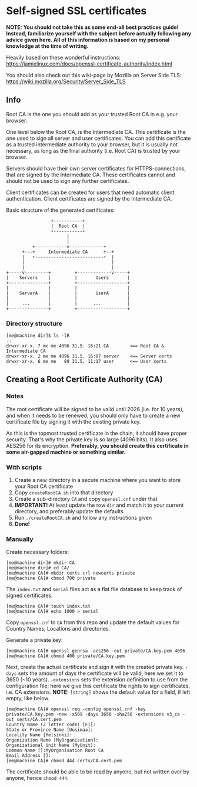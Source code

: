 # Self-signed SSL certificates

**NOTE: You should not take this as some end-all best practices guide! Instead, familiarize yourself with the subject before actually following any advice given here. All of this information is based on my personal knowledge at the time of writing.**

Heavily based on these wonderful instructions: https://jamielinux.com/docs/openssl-certificate-authority/index.html

You should also check out this wiki-page by Mozilla on Server Side TLS: https://wiki.mozilla.org/Security/Server_Side_TLS

## Info

Root CA is the one you should add as your trusted Root CA in e.g. your browser.

One level below the Root CA, is the Intermediate CA. This certificate is the one used to sign all server and user certificates. You can add this certificate as a trusted intermediate authority to your browser, but it is usually not necessary, as long as the final authority (i.e. Root CA) is trusted by your browser.

Servers should have their own server certificates for HTTPS-connections, that are signed by the Intermediate CA. These certificates cannot and should not be used to sign any further certificates.

Client certificates can be created for users that need automatic client authentication. Client certificates are signed by the Intermediate CA.

Basic structure of the generated certificates:
```
                 +-----------+
                 |  Root CA  |
                 +-----------+
                       |
                       |
          +------------v-------------+
      +---+     Intermediate CA      +--+
      |   +--------------------------+  |
      |                                 |
      |                                 |
+-----v---------+         +-------------v-----+
|    Servers    |         |       Users       |
+---------------+         +-------------------+
|               |         |                   |
|    ServerA    |         |       UserA       |
|               |         |                   |
|     ...       |         |      ...          |
+---------------+         +-------------------+
```

### Directory structure

```shell
[me@machine dir]$ ls -lR
.:
drwxr-xr-x. 7 me me 4096 31.5. 16:21 CA        <== Root CA & Intermediate CA
drwxr-xr-x. 2 me me 4096 31.5. 16:07 server    <== Server certs
drwxr-xr-x. 6 me me   89 31.5. 11:17 user      <== User certs
```

## Creating a Root Certificate Authority (CA)

### Notes

The root certificate will be signed to be valid until 2026 (i.e. for 10 years), and when it needs to be renewed,
you should only have to create a new certificate file by signing it with the existing private key.

As this is the topmost trusted certificate in the chain, it should have proper security.
That's why the private key is so large (4096 bits).
It also uses AES256 for its encryption.
**Preferably, you should create this certificate in some air-gapped machine or something similar.**

### With scripts

1. Create a new directory in a secure machine where you want to store your Root CA certificate
2. Copy `createRootCA.sh` into that directory
3. Create a sub-directory `CA` and copy `openssl.cnf` under that
4. **IMPORTANT!** At least update the row `dir` and match it to your current directory, and preferably update the defaults
5. Run `./createRootCA.sh` and follow any instructions given
6. **Done!**

### Manually

Create necessary folders:
```
[me@machine dir]# mkdir CA
[me@machine dir]# cd CA/
[me@machine CA]# mkdir certs crl newcerts private
[me@machine CA]# chmod 700 private
```

The `index.txt` and `serial` files act as a flat file database to keep track of signed certificates.
```
[me@machine CA]# touch index.txt
[me@machine CA]# echo 1000 > serial
```

Copy `openssl.cnf` to `CA` from this repo and update the default values for Country Names, Locations and directories.

Generate a private key:
```
[me@machine CA]# openssl genrsa -aes256 -out private/CA.key.pem 4096
[me@machine CA]# chmod 400 private/CA.key.pem 
```

Next, create the actual certificate and sign it with the created private key.
`-days` sets the amount of days the certificate will be valid, here we set it to 3650 (~10 years).
`-extensions` sets the extension definition to use from the configuration file;
here we give this certificate the rights to sign certificates, i.e. CA extensions.
**NOTE:** `[string]` shows the default value for a field, if left empty, like below.
```
[me@machine CA]# openssl req -config openssl.cnf -key private/CA.key.pem -new -x509 -days 3650 -sha256 -extensions v3_ca -out certs/CA.cert.pem
Country Name (2 letter code) [FI]:
State or Province Name [Uusimaa]:
Locality Name [Helsinki]:
Organization Name [MyOrganisation]:
Organizational Unit Name [MyUnit]:
Common Name []:MyOrganisation Root CA
Email Address []:
[me@machine CA]# chmod 444 certs/CA.cert.pem
```

The certificate should be able to be read by anyone, but not written over by anyone, hence `chmod 444`.
